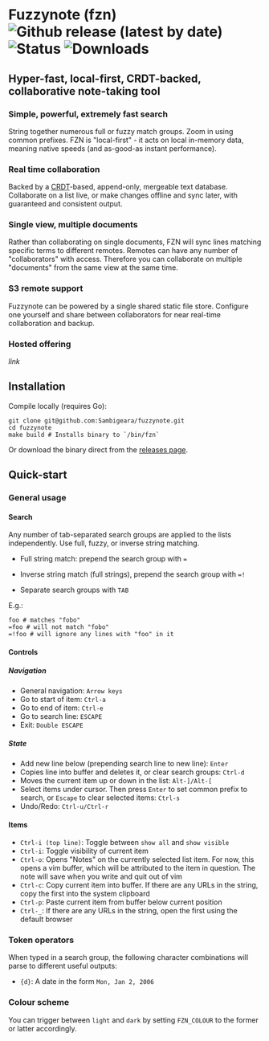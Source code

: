 Fuzzynote (fzn)
![Github release (latest by date)](https://img.shields.io/github/v/release/sambigeara/fuzzynote)
![Status](https://img.shields.io/badge/status-beta-blue)
![Downloads](https://img.shields.io/github/downloads/sambigeara/fuzzynote/total.svg)
==========

## Hyper-fast, local-first, CRDT-backed, collaborative note-taking tool

### Simple, powerful, extremely fast search

String together numerous full or fuzzy match groups. Zoom in using common prefixes. FZN is "local-first" - it acts on local in-memory data, meaning native speeds (and as-good-as instant performance).

### Real time collaboration

Backed by a [CRDT](https://en.wikipedia.org/wiki/Conflict-free_replicated_data_type)-based, append-only, mergeable text database. Collaborate on a list live, or make changes offline and sync later, with guaranteed and consistent output.

### Single view, multiple documents

Rather than collaborating on single documents, FZN will sync lines matching specific terms to different remotes. Remotes can have any number of "collaborators" with access. Therefore you can collaborate on multiple "documents" from the same view at the same time.

### S3 remote support

Fuzzynote can be powered by a single shared static file store. Configure one yourself and share between collaborators for near real-time collaboration and backup.

### Hosted offering

*link*

## Installation

Compile locally (requires Go):

```shell
git clone git@github.com:Sambigeara/fuzzynote.git
cd fuzzynote
make build # Installs binary to `/bin/fzn`
```

Or download the binary direct from the [releases page](https://github.com/Sambigeara/fuzzynote/releases/latest).

## Quick-start

### General usage

#### Search

Any number of tab-separated search groups are applied to the lists independently. Use full, fuzzy, or inverse string matching.

- Full string match: prepend the search group with `=`

- Inverse string match (full strings), prepend the search group with `=!`

- Separate search groups with `TAB`

E.g.:

```shell
foo # matches "fobo"
=foo # will not match "fobo"
=!foo # will ignore any lines with "foo" in it
```

#### Controls

##### Navigation

- General navigation: `Arrow keys`
- Go to start of item: `Ctrl-a`
- Go to end of item: `Ctrl-e`
- Go to search line: `ESCAPE`
- Exit: `Double ESCAPE`

##### State

- Add new line below (prepending search line to new line): `Enter`
- Copies line into buffer and deletes it, or clear search groups: `Ctrl-d`
- Moves the current item up or down in the list: `Alt-]/Alt-[`
- Select items under cursor. Then press `Enter` to set common prefix to search, or `Escape` to clear selected items: `Ctrl-s`
- Undo/Redo: `Ctrl-u/Ctrl-r`

#### Items

- `Ctrl-i (top line)`: Toggle between `show all` and `show visible`
- `Ctrl-i`: Toggle visibility of current item
- `Ctrl-o`: Opens "Notes" on the currently selected list item. For now, this opens a vim buffer, which will be attributed to the item in question. The note will save when you write and quit out of vim
- `Ctrl-c`: Copy current item into buffer. If there are any URLs in the string, copy the first into the system clipboard
- `Ctrl-p`: Paste current item from buffer below current position
- `Ctrl-_`: If there are any URLs in the string, open the first using the default browser

### Token operators

When typed in a search group, the following character combinations will parse to different useful outputs:

- `{d}`: A date in the form `Mon, Jan 2, 2006`

### Colour scheme

You can trigger between `light` and `dark` by setting `FZN_COLOUR` to the former or latter accordingly.
